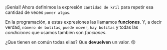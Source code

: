 ¡Genial! Ahora definimos la expresión `cantidad de kril` para repetir esa cantidad de veces `poner algas`. 

En la programación, a estas expresiones las llamamos **funciones**. Y, a decir verdad, `número de bolitas`, `puede mover`, `hay bolitas` y todas las _condiciones_ que usamos también son _funciones_.

¿Que tienen en común todas ellas? Que **devuelven** un valor. :stuck_out_tongue_winking_eye: